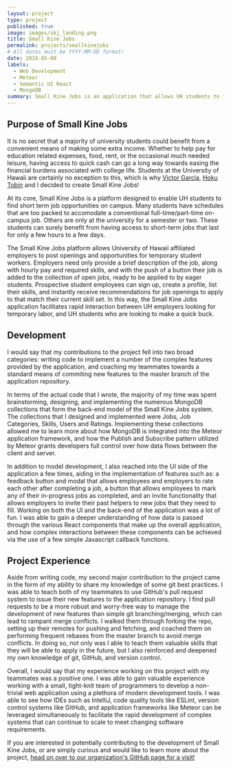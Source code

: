 ```yaml
---
layout: project
type: project
published: true
image: images/skj_landing.png
title: Small Kine Jobs
permalink: projects/smallkinejobs
# All dates must be YYYY-MM-DD format!
date: 2018-05-08
labels:
  - Web Development
  - Meteor
  - Semantic UI React
  - MongoDB
summary: Small Kine Jobs is an application that allows UH students to find short term employment opportunities at the University of Hawaii in a quick and easy manner.
---
```


## Purpose of Small Kine Jobs
It is no secret that a majority of university students could benefit from a convenient means of making some extra income. Whether to help pay for education related expenses, food, rent, or the occasional much needed leisure, having access to quick cash can go a long way towards easing the financial burdens associated with college life. Students at the University of Hawaii are certainly no exception to this, which is why <a href="https://victor-jr.github.io/">Victor Garcia</a>, <a href="https://htobin.github.io/">Hoku Tobin</a> and I decided to create Small Kine Jobs!

At its core, Small Kine Jobs is a platform designed to enable UH students to find short term job opportunities on campus. Many students have schedules that are too packed to accomodate a conventional full-time/part-time on-campus job. Others are only at the university for a semester or two. These students can surely benefit from having access to short-term jobs that last for only a few hours to a few days.

The Small Kine Jobs platform allows University of Hawaii affiliated employers to post openings and opportunities for temporary student workers. Employers need only provide a brief description of the job, along with hourly pay and required skills, and with the push of a button their job is added to the collection of open jobs, ready to be applied to by eager students. Prospective student employees can sign up, create a profile, list their skills, and instantly receive recommendations for job openings to apply to that match their current skill set. In this way, the Small Kine Jobs application facilitates rapid interaction between UH employers looking for temporary labor, and UH students who are looking to make a quick buck.

## Development
I would say that my contributions to the project fell into two broad categories: writing code to implement a number of the complex features provided by the application, and coaching my teammates towards a standard means of commiting new features to the master branch of the application repository.

In terms of the actual code that I wrote, the majority of my time was spent brainstorming, designing, and implementing the numerous MongoDB collections that form the back-end model of the Small Kine Jobs system. The collections that I designed and implemented were Jobs, Job Categories, Skills, Users and Ratings. Implementing these collections allowed me to learn more about how MongoDB is integrated into the Meteor application framework, and how the Publish and Subscribe pattern utilized by Meteor grants developers full control over how data flows between the client and server.

In addition to model development, I also reached into the UI side of the application a few times, aiding in the implementation of features such as: a feedback button and modal that allows employees and employers to rate each other after completing a job, a button that allows employees to mark any of their in-progress jobs as completed, and an invite functionality that allows employers to invite their past helpers to new jobs that they need to fill. Working on both the UI and the back-end of the application was a lot of fun. I was able to gain a deeper understanding of how data is passed through the various React components that make up the overall application, and how complex interactions between these components can be achieved via the use of a few simple Javascript callback functions.

## Project Experience
Aside from writing code, my second major contribution to the project came in the form of my ability to share my knowledge of some git best practices. I was able to teach both of my teammates to use GitHub's pull request system to issue their new features to the application repository. I find pull requests to be a more robust and worry-free way to manage the development of new features than simple git branching/merging, which can lead to rampant merge conflicts. I walked them through forking the repo, setting up their remotes for pushing and fetching, and coached them on performing frequent rebases from the master branch to avoid merge conflicts. In doing so, not only was I able to teach them valuable skills that they will be able to apply in the future, but I also reinforced and deepened my own knowledge of git, GitHub, and version control.

Overall, I would say that my experience working on this project with my teammates was a positive one. I was able to gain valuable experience working with a small, tight-knit team of programmers to develop a non-trivial web application using a plethora of modern development tools. I was able to see how IDEs such as IntelliJ, code quality tools like ESLint, version control systems like GitHub, and application frameworks like Meteor can be leveraged simultaneously to facilitate the rapid development of complex systems that can continue to scale to meet changing software requirements.

If you are interested in potentially contributing to the development of Small Kine Jobs, or are simply curious and would like to learn more about the project, <a href="https://smallkinejobs.github.io">head on over to our organization's GitHub page for a visit!</a>
